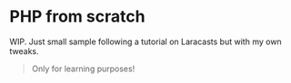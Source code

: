 # PHP from scratch
WIP. Just small sample following a tutorial on Laracasts but with my own tweaks.

> Only for learning purposes!